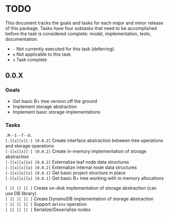# TODO

This document tracks the goals and tasks for each major and minor release of this package. Tasks have four subtasks that need to be accomplished before the task is considered complete: model, implementation, tests, documentation.

- `-` Not currently executed for this task (deferring)
- `o` Not applicable to this task
- `x` Task complete

## 0.0.X

### Goals

- Get basic B+ tree version off the ground
- Implement storage abstraction
- Implement basic storage implementations

### Tasks

`.M--I--T--D.` <br/>
`[-][x][x][-] [0.0.2]` Create interface abstraction between tree operations and storage operations <br/>
`[-][x][x][-] [0.0.2]` Create in-memory implementation of storage abstraction <br/>
`[-][x][x][o] [0.0.2]` Externalize leaf node data structures <br/>
`[-][x][x][o] [0.0.2]` Externalize internal node data structures <br/>
`[-][x][o][x] [0.0.1]` Get basic project structure in place <br/>
`[-][x][x][x] [0.0.1]` Get basic B+ tree working with in memory allocations <br/>

`[ ][ ][ ][ ]` Create on-disk implementation of storage abstraction (can use DB library) <br/>
`[ ][ ][ ][ ]` Create DynamoDB implementation of storage abstraction <br/>
`[ ][ ][ ][ ]` Support `delete` operation <br/>
`[ ][ ][ ][ ]` Serialize/Deserialize nodes <br/>
